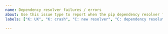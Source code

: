 ```yaml
---
name: Dependency resolver failures / errors
about: Use this issue type to report when the pip dependency resolver fails
labels: ["K: UX", "K: crash", "C: new resolver", "C: dependency resolution"]

---
```


<!-- 
  Please provide as much information as you can about your failure, so that we can understand the root cause.
  
  For example, if you are installing packages from pypi.org, we'd like to see:

  - Your terminal output
  - Any inputs to pip, for example:
    - any package requirements: any CLI arguments and/or your requirements.txt file
    - any already installed packages, outputted via `pip freeze`
  
  For users installing packages from a private repository or local directory, please try your best to describe your setup.
  We'd like to understand how to reproduce the error locally, so would need (at a minimum) a description of the packages you are trying to install, and a list of dependencies for each package.
-->
